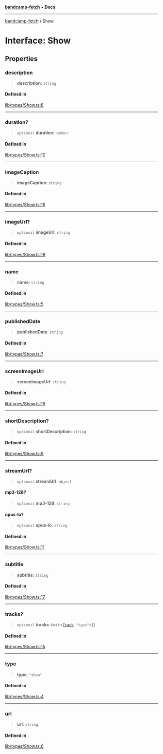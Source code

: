 [**bandcamp-fetch**](../README.md) • **Docs**

***

[bandcamp-fetch](../README.md) / Show

# Interface: Show

## Properties

### description

> **description**: `string`

#### Defined in

[lib/types/Show.ts:8](https://github.com/patrickkfkan/bandcamp-fetch/blob/e4cb82348d4aab387354625a2433077d57362f73/src/lib/types/Show.ts#L8)

***

### duration?

> `optional` **duration**: `number`

#### Defined in

[lib/types/Show.ts:10](https://github.com/patrickkfkan/bandcamp-fetch/blob/e4cb82348d4aab387354625a2433077d57362f73/src/lib/types/Show.ts#L10)

***

### imageCaption

> **imageCaption**: `string`

#### Defined in

[lib/types/Show.ts:16](https://github.com/patrickkfkan/bandcamp-fetch/blob/e4cb82348d4aab387354625a2433077d57362f73/src/lib/types/Show.ts#L16)

***

### imageUrl?

> `optional` **imageUrl**: `string`

#### Defined in

[lib/types/Show.ts:18](https://github.com/patrickkfkan/bandcamp-fetch/blob/e4cb82348d4aab387354625a2433077d57362f73/src/lib/types/Show.ts#L18)

***

### name

> **name**: `string`

#### Defined in

[lib/types/Show.ts:5](https://github.com/patrickkfkan/bandcamp-fetch/blob/e4cb82348d4aab387354625a2433077d57362f73/src/lib/types/Show.ts#L5)

***

### publishedDate

> **publishedDate**: `string`

#### Defined in

[lib/types/Show.ts:7](https://github.com/patrickkfkan/bandcamp-fetch/blob/e4cb82348d4aab387354625a2433077d57362f73/src/lib/types/Show.ts#L7)

***

### screenImageUrl

> **screenImageUrl**: `string`

#### Defined in

[lib/types/Show.ts:19](https://github.com/patrickkfkan/bandcamp-fetch/blob/e4cb82348d4aab387354625a2433077d57362f73/src/lib/types/Show.ts#L19)

***

### shortDescription?

> `optional` **shortDescription**: `string`

#### Defined in

[lib/types/Show.ts:9](https://github.com/patrickkfkan/bandcamp-fetch/blob/e4cb82348d4aab387354625a2433077d57362f73/src/lib/types/Show.ts#L9)

***

### streamUrl?

> `optional` **streamUrl**: `object`

#### mp3-128?

> `optional` **mp3-128**: `string`

#### opus-lo?

> `optional` **opus-lo**: `string`

#### Defined in

[lib/types/Show.ts:11](https://github.com/patrickkfkan/bandcamp-fetch/blob/e4cb82348d4aab387354625a2433077d57362f73/src/lib/types/Show.ts#L11)

***

### subtitle

> **subtitle**: `string`

#### Defined in

[lib/types/Show.ts:17](https://github.com/patrickkfkan/bandcamp-fetch/blob/e4cb82348d4aab387354625a2433077d57362f73/src/lib/types/Show.ts#L17)

***

### tracks?

> `optional` **tracks**: `Omit`\<[`Track`](Track.md), `"type"`\>[]

#### Defined in

[lib/types/Show.ts:15](https://github.com/patrickkfkan/bandcamp-fetch/blob/e4cb82348d4aab387354625a2433077d57362f73/src/lib/types/Show.ts#L15)

***

### type

> **type**: `"show"`

#### Defined in

[lib/types/Show.ts:4](https://github.com/patrickkfkan/bandcamp-fetch/blob/e4cb82348d4aab387354625a2433077d57362f73/src/lib/types/Show.ts#L4)

***

### url

> **url**: `string`

#### Defined in

[lib/types/Show.ts:6](https://github.com/patrickkfkan/bandcamp-fetch/blob/e4cb82348d4aab387354625a2433077d57362f73/src/lib/types/Show.ts#L6)
